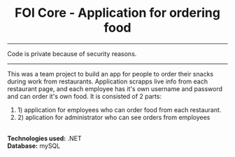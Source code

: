<center><h1>FOI Core - Application for ordering food</h1></center><hr>
Code is private because of security reasons.
<hr>
This was a team project to build an app for people to order their snacks during work from restaurants. Application scrapps live info from each restaurant page, and each employee has it's own username and password and can order it's own food. 
It is consisted of 2 parts: 
<ol>
  <li>1) application for employees who can order food from each restaurant.</li>
  <li>2) aplication for administrator who can see orders from employees</li>
</ol>
<br>
<b>Technologies used:</b> .NET<br>
<b>Database:</b> mySQL<br><br>

